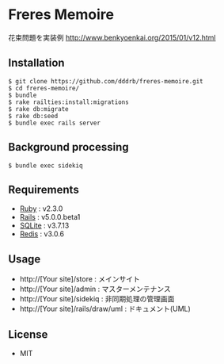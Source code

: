 # Freres Memoire

花束問題を実装例
http://www.benkyoenkai.org/2015/01/v12.html

## Installation

```
$ git clone https://github.com/dddrb/freres-memoire.git
$ cd freres-memoire/
$ bundle
$ rake railties:install:migrations
$ rake db:migrate
$ rake db:seed
$ bundle exec rails server
```

## Background processing

```
$ bundle exec sidekiq
```

## Requirements

* [Ruby](https://www.ruby-lang.org/) : v2.3.0
* [Rails](http://rubyonrails.org/) : v5.0.0.beta1
* [SQLite](https://www.sqlite.org/cli.html) : v3.7.13
* [Redis](http://redis.io/) : v3.0.6

## Usage

* http://[Your site]/store : メインサイト
* http://[Your site]/admin : マスターメンテナンス
* http://[Your site]/sidekiq : 非同期処理の管理画面
* http://[Your site]/rails/draw/uml : ドキュメント(UML)

## License

* MIT
